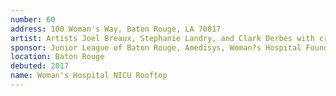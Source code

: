 ```yaml
---
number: 60
address: 100 Woman's Way, Baton Rouge, LA 70817
artist: Artists Joel Breaux, Stephanie Landry, and Clark Derbes with creative consultants The Walls Project, WHLC Architecture, Milton J. Womack Contractors, Raina Wirta, and Melisa Rad.
sponsor: Junior League of Baton Rouge, Amedisys, Woman?s Hospital Foundation, Womack Construction, WHLC Architecture, and BRO Design
location: Baton Rouge
debuted: 2017
name: Woman's Hospital NICU Rooftop
---
```

